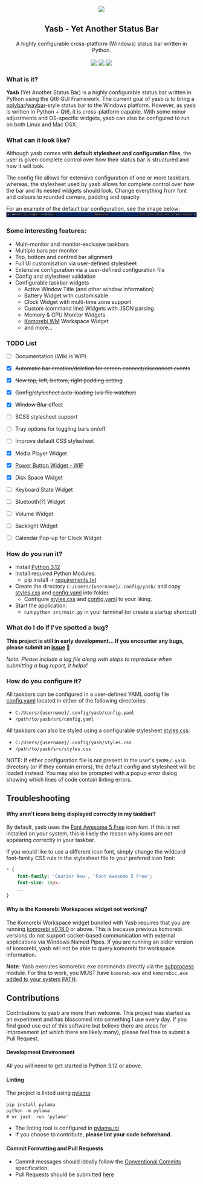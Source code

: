 <p align="center"><img src="https://raw.githubusercontent.com/ashwinjadhav818/yasb/main/img/yasb_icon.png" width="120"></p>
<h2 align="center">Yasb - Yet Another Status Bar</h2>
<p align="center">
  A highly configurable cross-platform (Windows) status bar written in Python.
  <br><br>
  <a href="https://opensource.org/licenses/MIT"><img src="https://img.shields.io/badge/License-MIT-yellow.svg"></a>
  <a href="https://github.com/ashwinjadhav818/yasb"><img src="https://img.shields.io/github/languages/top/ashwinjadhav818/yasb"></a>
  <a href="https://github.com/ashwinjadhav818/yasb/issues"><img src="https://img.shields.io/github/issues/ashwinjadhav818/yasb"></a>
</p>

### What is it?
**Yasb** (Yet Another Status Bar) is a highly configurable status bar written in Python using the Qt6 GUI Framework. The current goal of yasb is to bring a [polybar](https://github.com/polybar/polybar)/[waybar](https://github.com/Alexays/Waybar)-style status bar to the Windows platform. However, as yasb is written in Python + Qt6, it is cross-platform capable. With some minor adjustments and OS-specific widgets, yasb can also be configured to run on both Linux and Mac OSX.

### What can it look like?
Although yasb comes with **default stylesheet and configuration files**, the user is given complete control over how their status bar is structured and how it will look.

The config file allows for extensive configuration of one or more taskbars, whereas, the stylesheet used by yasb allows for complete control over how the bar and its nested widgets should look. Change everything from font and colours to rounded corners, padding and opacity. 

For an example of the default bar configuration, see the image below:
![](img/yasb_bar.png)

### Some interesting features:
- Multi-monitor and monitor-exclusive taskbars
- Multiple bars per monitor
- Top, bottom and centred bar alignment
- Full UI customisation via user-defined stylesheet
- Extensive configuration via a user-defined configuration file
- Config and stylesheet validation
- Configurable taskbar widgets
  - Active Window Title (and other window information)
  - Battery Widget with customisable 
  - Clock Widget with multi-time zone support
  - Custom (command line) Widgets with JSON parsing
  - Memory & CPU Monitor Widgets
  - [Komorebi WM](https://github.com/LGUG2Z/komorebi) Workspace Widget
  - and more...

### TODO List
- [ ] Documentation (Wiki is WIP)
- [x] ~~Automatic bar creation/deletion for screen connect/disconnect events~~
- [x] ~~New top, left, bottom, right padding setting~~
- [x] ~~Config/stylesheet auto-loading (via file watcher)~~
- [x] ~~Window Blur effect~~
- [ ] SCSS stylesheet support
- [ ] Tray options for toggling bars on/off
- [ ] Improve default CSS stylesheet
- [x] Media Player Widget
- [x] [Power Button Widget - WIP](https://github.com/ashwinjadhav818/tree/widget/power-button)
- [x] Disk Space Widget
- [ ] Keyboard State Widget
- [ ] Bluetooth(?) Widget
- [ ] Volume Widget
- [ ] Backlight Widget
- [ ] Calendar Pop-up for Clock Widget


### How do you run it?
- Install [Python 3.12](https://www.python.org/doc/versions/)
- Install required Python Modules:
  - pip install -r [requirements.txt](requirements.txt)
- Create the directory `C:/Users/{username}/.config/yasb/` and copy [styles.css](src/styles.css) and [config.yaml](src/config.yaml) into folder.
  - Configure [styles.css](src/styles.css) and [config.yaml](src/config.yaml) to your liking.
- Start the application:
  - run `python src/main.py` in your terminal (or create a startup shortcut)

### What do I do if I've spotted a bug?
**This project is still in early development... If you encounter any bugs, please submit an [issue](https://github.com/ashwinjadhav818/yasb/issues) :bug:**

*Note: Please include a log file along with steps to reproduce when submitting a bug report, it helps!*

### How do you configure it?
All taskbars can be configured in a user-defined YAML config file [config.yaml](src/config.yaml) located in either of the following directories:
- `C:/Users/{username}/.config/yasb/config.yaml`
- `/path/to/yasb/src/config.yaml`

All taskbars can also be styled using a configurable stylesheet [styles.css](src/styles.css):
- `C:/Users/{username}/.config/yasb/styles.css`
- `/path/to/yasb/src/styles.css`

NOTE: If either configuration file is not present in the user's `$HOME/.yasb` directory (or if they contain errors), the default config and stylesheet will be loaded instead. You may also be prompted with a popup error dialog showing which lines of code contain linting errors.

## Troubleshooting

#### Why aren't icons being displayed correctly in my taskbar?
By default, yasb uses the [Font Awesome 5 Free]((https://fontawesome.com/v5.15/how-to-use/on-the-desktop/setup/getting-started)) icon font. If this is not installed on your system, this is likely the reason why icons are not appearing correctly in your taskbar.

If you would like to use a different icon font, simply change the wildcard font-family CSS rule in the stylesheet file to your prefered icon font:
```css
* {
    font-family: 'Courier New', 'Font Awesome 5 Free';
    font-size: 16px;
    ...
}
```

#### Why is the Komorebi Workspaces widget not working?
The Komorebi Workspace widget bundled with Yasb requires that you are running [komorebi v0.18.0](https://github.com/LGUG2Z/komorebi/releases/tag/v0.1.8) or above. This is because previous komorebi versions do not support socket-based communication with external applications via Windows Named Pipes.
If you are running an older version of komorebi, yasb will not be able to query komorebi for workspace information.

**Note**: Yasb executes komorebic.exe commands directly via the [subprocess](https://docs.python.org/3/library/subprocess.html) module. For this to work, you MUST have `komoreb.exe` and `komorebic.exe` [added to your system PATH](https://medium.com/@kevinmarkvi/how-to-add-executables-to-your-path-in-windows-5ffa4ce61a53). 


## Contributions
Contributions to yasb are more than welcome. This project was started as an experiment and has blossomed into something I use every day. If you find good use out of this software but believe there are areas for improvement (of which there are likely many), please feel free to submit a Pull Request.

#### Development Environment
All you will need to get started is Python 3.12 or above.

#### Linting
The project is linted using [pylama](https://github.com/klen/pylama):
```
pip install pylama
python -m pylama
# or just  run 'pylama'
```
- The linting tool is configured in [pylama.ini](pylama.ini)
- If you choose to contribute, **please lint your code beforehand.**

#### Commit Formatting and Pull Requests
- Commit messages should ideally follow the [Conventional Commits](https://www.conventionalcommits.org/en/v1.0.0/) specification.
- Pull Requests should be submitted [here](https://github.com/ashwinjadhav818/yasb/pulls)

